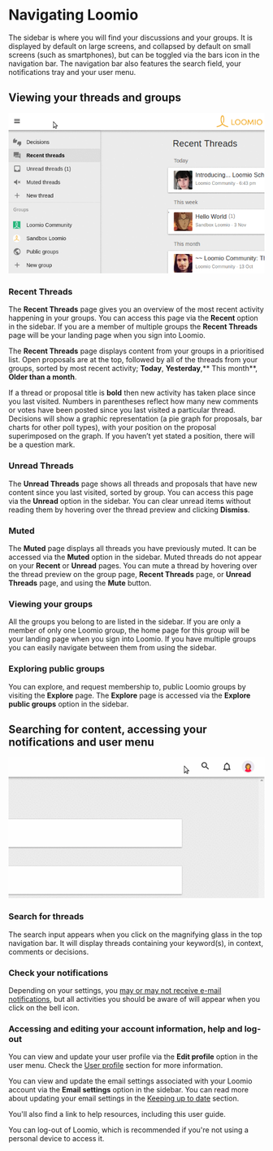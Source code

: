 # Navigating Loomio

The sidebar is where you will find your discussions and your groups. It is displayed by default on large screens, and collapsed by default on small screens (such as smartphones), but can be toggled via the bars icon in the navigation bar. The navigation bar also features the search field, your notifications tray and your user menu. 

## Viewing your threads and groups

<img class="gif" alt="opening sidebar animation" src="sidebar-en.gif" />

### Recent Threads

The **Recent Threads** page gives you an overview of the most recent activity happening in your groups. You can access this page via the **Recent** option in the sidebar. If you are a member of multiple groups the **Recent Threads** page will be your landing page when you sign into Loomio.

The **Recent Threads** page displays content from your groups in a prioritised list. Open proposals are at the top, followed by all of the threads from your groups, sorted by most recent activity; **Today**, **Yesterday**,** This month**, **Older than a month**.

If a thread or proposal title is **bold** then new activity has taken place since you last visited. Numbers in parentheses reflect how many new comments or votes have been posted since you last visited a particular thread. Decisions will show a graphic representation (a pie graph for proposals, bar charts for other poll types), with your position on the proposal superimposed on the graph. If you haven’t yet stated a position, there will be a question mark.

### Unread Threads

The **Unread Threads** page shows all threads and proposals that have new content since you last visited, sorted by group. You can access this page via the **Unread** option in the sidebar. You can clear unread items without reading them by hovering over the thread preview and clicking **Dismiss**.

### Muted

The **Muted** page displays all threads you have previously muted. It can be accessed via the **Muted** option in the sidebar. Muted threads do not appear on your **Recent** or **Unread** pages.  You can mute a thread by hovering over the thread preview on the group page, **Recent Threads** page, or **Unread Threads** page, and using the **Mute** button.

### Viewing your groups

All the groups you belong to are listed in the sidebar. If you are only a member of only one Loomio group, the home page for this group will be your landing page when you sign into Loomio. If you have multiple groups you can easily navigate between them from using the sidebar.

### Exploring public groups

You can explore, and request membership to, public Loomio groups by visiting the **Explore** page. The **Explore** page is accessed via the **Explore public groups** option in the sidebar.

## Searching for content, accessing your notifications and user menu

<img class="gif" alt="opening navigation bar animation" src="navbar-en.gif" />

### Search for threads
The search input appears when you click on the magnifying glass in the top navigation bar. It will display threads containing your keyword(s), in context, comments or decisions.


### Check your notifications
Depending on your settings, you [may or may not receive e-mail notifications](keeping_up_to_date.html), but all activities you should be aware of will appear when you click on the bell icon.

### Accessing and editing your account information, help and log-out

You can view and update your user profile via the **Edit profile** option in the user menu. Check the [User profile](your_user_profile.html "goes to user profile section of the help manual") section for more information.

You can view and update the email settings associated with your Loomio account via the **Email settings** option in the sidebar. You can read more about updating your email settings in the [Keeping up to date](keeping_up_to_date.html "goes to keeping up to date section of the help manual") section.

You'll also find a link to help resources, including this user guide.

You can log-out of Loomio, which is recommended if you're not using a personal device to access it.
